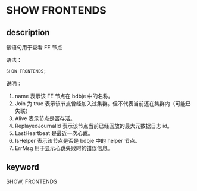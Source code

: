 # SHOW FRONTENDS

## description

该语句用于查看 FE 节点

语法：

```sql
SHOW FRONTENDS;
```

说明：

1. name 表示该 FE 节点在 bdbje 中的名称。
2. Join 为 true 表示该节点曾经加入过集群。但不代表当前还在集群内（可能已失联）
3. Alive 表示节点是否存活。
4. ReplayedJournalId 表示该节点当前已经回放的最大元数据日志 id。
5. LastHeartbeat 是最近一次心跳。
6. IsHelper 表示该节点是否是 bdbje 中的 helper 节点。
7. ErrMsg 用于显示心跳失败时的错误信息。

## keyword

SHOW, FRONTENDS
